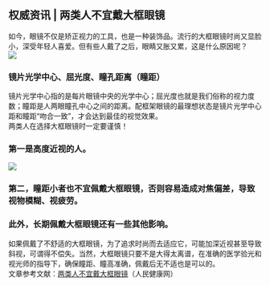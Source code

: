 ## 权威资讯 | 两类人不宜戴大框眼镜  
如今，眼镜不仅是矫正视力的工具，也是一种装饰品。流行的大框眼镜时尚又显脸小，深受年轻人喜爱。但有些人戴了之后，眼睛又胀又累，这是什么原因呢？  
![](http://cdncms.v-keep.cn/wp-content/uploads/2019/10/timg30-1024x586.jpg)  
### 镜片光学中心、屈光度、瞳孔距离（瞳距）  
镜片光学中心指的是每片眼镜中央的光学中心；屈光度也就是我们俗称的视力度数；瞳距是人两眼瞳孔中心之间的距离。配框架眼镜的最理想状态是镜片光学中心距和瞳距“吻合一致”，才会达到最佳的视觉效果。  
两类人在选择大框眼镜时一定要谨慎！  
### 第一是高度近视的人。  
![](http://cdncms.v-keep.cn/wp-content/uploads/2019/10/59637af777294a82a8b18080f4996c57.webp_.jpg)  
### 第二，瞳距小者也不宜佩戴大框眼镜，否则容易造成对焦偏差，导致视物模糊、视疲劳。  
### 此外，长期佩戴大框眼镜还有一些其他影响。  
如果佩戴了不舒适的大框眼镜，为了追求时尚而去适应它，可能加深近视甚至导致斜视，可谓得不偿失。当然，大框眼镜只要不是大得太离谱，在准确的医学验光和视光师的指导下，确保瞳距、瞳高准确，佩戴后无不适也是可以的。  
文章参考文献：<a href="http://health.people.com.cn/n1/2019/1011/c14739-31392988.html">两类人不宜戴大框眼镜</a>（人民健康网）  
